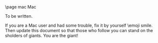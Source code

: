\page mac Mac

To be written.

If you are a Mac user and had some trouble, fix it by yourself \emoji smile.
Then update this document so that those who follow you can stand on the sholders of giants.
You are the giant!